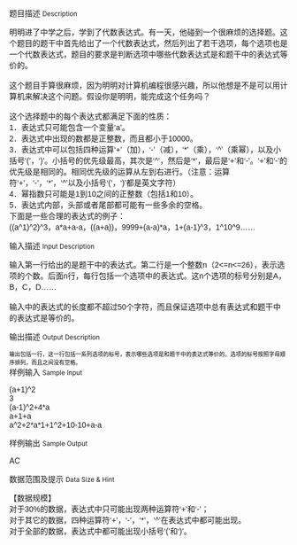 <div class="panel panel-default">
<div class="area-title">
<span>
题目描述
<small>Description</small>
</span></div>
<div class="panel-body">

<p style=""><span style=""><span style="">明明进了中学之后，学到了代数表达式。有一天，他碰到一个很麻烦的选择题。这个题目的题干中首先给出了一个代数表达式，然后列出了若干选项，每个选项也是一个代数表达式，题目的要求是判断选项中哪些代数表达式是和题干中的表达式等价的。</span></span><span style="font-family: DejaVu Serif Condensed,serif;"><span style=""><span style="font-family: Verdana,sans-serif;"><span style=""><br><br></span></span></span></span><span style=""><span style="">这个题目手算很麻烦，因为明明对计算机编程很感兴趣，所以他想是不是可以用计算机来解决这个问题。假设你是明明，能完成这个任务吗？</span></span><span style="font-family: DejaVu Serif Condensed,serif;"><span style=""><span style="font-family: Verdana,sans-serif;"><span style=""><br><br></span></span></span></span><span style=""><span style="">这个选择题中的每个表达式都满足下面的性质：</span></span><span style="font-family: DejaVu Serif Condensed,serif;"><span style=""><span style="font-family: Verdana,sans-serif;"><span style=""><br></span></span></span><span style=""><span style=""><span style="font-family: Verdana,sans-serif;">1</span></span></span></span><span style=""><span style="">．</span></span><span style=""><span style="">表达式只可能包含一个变量</span></span><span style=""><span style=""><span style="font-family: Verdana,sans-serif;">‘</span></span></span><span style="font-family: DejaVu Serif Condensed,serif;"><span style=""><span style=""><span style="font-family: Verdana,sans-serif;">a</span></span></span><span style=""><span style=""><span style="font-family: Verdana,sans-serif;">’</span></span></span></span><span style=""><span style="">。</span></span><span style="font-family: DejaVu Serif Condensed,serif;"><span style=""><span style="font-family: Verdana,sans-serif;"><span style=""><br></span></span></span><span style=""><span style=""><span style="font-family: Verdana,sans-serif;">2</span></span></span></span><span style=""><span style="">．</span></span><span style=""><span style="">表达式中出现的数都是正整数，而且都小于</span><span style="font-family: DejaVu Serif Condensed,serif;"><span style=""><span style="font-family: Verdana,sans-serif;">10000</span></span></span></span><span style=""><span style="">。</span></span><span style="font-family: DejaVu Serif Condensed,serif;"><span style=""><span style="font-family: Verdana,sans-serif;"><span style=""><br></span></span></span><span style=""><span style=""><span style="font-family: Verdana,sans-serif;">3</span></span></span></span><span style=""><span style="">．</span></span><span style=""><span style="">表达式中可以包括四种运算</span></span><span style=""><span style=""><span style="font-family: Verdana,sans-serif;">‘</span></span></span><span style="font-family: DejaVu Serif Condensed,serif;"><span style=""><span style=""><span style="font-family: Verdana,sans-serif;">+</span></span></span><span style=""><span style=""><span style="font-family: Verdana,sans-serif;">’</span></span></span></span><span style=""><span style="">（加），</span></span><span style=""><span style=""><span style="font-family: Verdana,sans-serif;">‘</span></span></span><span style="font-family: DejaVu Serif Condensed,serif;"><span style=""><span style=""><span style="font-family: Verdana,sans-serif;">-</span></span></span><span style=""><span style=""><span style="font-family: Verdana,sans-serif;">’</span></span></span></span><span style=""><span style="">（减），</span></span><span style=""><span style=""><span style="font-family: Verdana,sans-serif;">‘</span></span></span><span style="font-family: DejaVu Serif Condensed,serif;"><span style=""><span style=""><span style="font-family: Verdana,sans-serif;">*</span></span></span><span style=""><span style=""><span style="font-family: Verdana,sans-serif;">’</span></span></span></span><span style=""><span style="">（乘），</span></span><span style=""><span style=""><span style="font-family: Verdana,sans-serif;">‘</span></span></span><span style="font-family: DejaVu Serif Condensed,serif;"><span style=""><span style=""><span style="font-family: Verdana,sans-serif;">^</span></span></span><span style=""><span style=""><span style="font-family: Verdana,sans-serif;">’</span></span></span></span><span style=""><span style="">（乘幂），以及小括号</span></span><span style=""><span style=""><span style="font-family: Verdana,sans-serif;">‘</span></span></span><span style="font-family: DejaVu Serif Condensed,serif;"><span style=""><span style=""><span style="font-family: Verdana,sans-serif;">(</span></span></span><span style=""><span style=""><span style="font-family: Verdana,sans-serif;">’</span></span></span></span><span style=""><span style="">，</span></span><span style=""><span style=""><span style="font-family: Verdana,sans-serif;">‘</span></span></span><span style="font-family: DejaVu Serif Condensed,serif;"><span style=""><span style=""><span style="font-family: Verdana,sans-serif;">)</span></span></span><span style=""><span style=""><span style="font-family: Verdana,sans-serif;">’</span></span></span></span><span style=""><span style="">。小括号的优先级最高，其次是</span></span><span style=""><span style=""><span style="font-family: Verdana,sans-serif;">‘</span></span></span><span style="font-family: DejaVu Serif Condensed,serif;"><span style=""><span style=""><span style="font-family: Verdana,sans-serif;">^</span></span></span><span style=""><span style=""><span style="font-family: Verdana,sans-serif;">’</span></span></span></span><span style=""><span style="">，然后是</span></span><span style=""><span style=""><span style="font-family: Verdana,sans-serif;">‘</span></span></span><span style="font-family: DejaVu Serif Condensed,serif;"><span style=""><span style=""><span style="font-family: Verdana,sans-serif;">*</span></span></span><span style=""><span style=""><span style="font-family: Verdana,sans-serif;">’</span></span></span></span><span style=""><span style="">，最后是</span></span><span style=""><span style=""><span style="font-family: Verdana,sans-serif;">‘</span></span></span><span style="font-family: DejaVu Serif Condensed,serif;"><span style=""><span style=""><span style="font-family: Verdana,sans-serif;">+</span></span></span><span style=""><span style=""><span style="font-family: Verdana,sans-serif;">’</span></span></span></span><span style=""><span style="">和</span></span><span style=""><span style=""><span style="font-family: Verdana,sans-serif;">‘</span></span></span><span style="font-family: DejaVu Serif Condensed,serif;"><span style=""><span style=""><span style="font-family: Verdana,sans-serif;">-</span></span></span><span style=""><span style=""><span style="font-family: Verdana,sans-serif;">’</span></span></span></span><span style=""><span style="">。</span></span><span style=""><span style=""><span style="font-family: Verdana,sans-serif;">‘</span></span></span><span style="font-family: DejaVu Serif Condensed,serif;"><span style=""><span style=""><span style="font-family: Verdana,sans-serif;">+</span></span></span><span style=""><span style=""><span style="font-family: Verdana,sans-serif;">’</span></span></span></span><span style=""><span style="">和</span></span><span style=""><span style=""><span style="font-family: Verdana,sans-serif;">‘</span></span></span><span style="font-family: DejaVu Serif Condensed,serif;"><span style=""><span style=""><span style="font-family: Verdana,sans-serif;">-</span></span></span><span style=""><span style=""><span style="font-family: Verdana,sans-serif;">’</span></span></span></span><span style=""><span style="">的优先级是相同的。相同优先级的运算从左到右进行。（注意：运算符</span></span><span style=""><span style=""><span style="font-family: Verdana,sans-serif;">‘</span></span></span><span style="font-family: DejaVu Serif Condensed,serif;"><span style=""><span style=""><span style="font-family: Verdana,sans-serif;">+</span></span></span><span style=""><span style=""><span style="font-family: Verdana,sans-serif;">’</span></span></span></span><span style=""><span style="">，</span></span><span style=""><span style=""><span style="font-family: Verdana,sans-serif;">‘</span></span></span><span style="font-family: DejaVu Serif Condensed,serif;"><span style=""><span style=""><span style="font-family: Verdana,sans-serif;">-</span></span></span><span style=""><span style=""><span style="font-family: Verdana,sans-serif;">’</span></span></span></span><span style=""><span style="">，</span></span><span style=""><span style=""><span style="font-family: Verdana,sans-serif;">‘</span></span></span><span style="font-family: DejaVu Serif Condensed,serif;"><span style=""><span style=""><span style="font-family: Verdana,sans-serif;">*</span></span></span><span style=""><span style=""><span style="font-family: Verdana,sans-serif;">’</span></span></span></span><span style=""><span style="">，</span></span><span style=""><span style=""><span style="font-family: Verdana,sans-serif;">‘</span></span></span><span style="font-family: DejaVu Serif Condensed,serif;"><span style=""><span style=""><span style="font-family: Verdana,sans-serif;">^</span></span></span><span style=""><span style=""><span style="font-family: Verdana,sans-serif;">’</span></span></span></span><span style=""><span style="">以及小括号</span></span><span style=""><span style=""><span style="font-family: Verdana,sans-serif;">‘</span></span></span><span style="font-family: DejaVu Serif Condensed,serif;"><span style=""><span style=""><span style="font-family: Verdana,sans-serif;">(</span></span></span><span style=""><span style=""><span style="font-family: Verdana,sans-serif;">’</span></span></span></span><span style=""><span style="">，</span></span><span style=""><span style=""><span style="font-family: Verdana,sans-serif;">‘</span></span></span><span style="font-family: DejaVu Serif Condensed,serif;"><span style=""><span style=""><span style="font-family: Verdana,sans-serif;">)</span></span></span><span style=""><span style=""><span style="font-family: Verdana,sans-serif;">’</span></span></span></span><span style=""><span style="">都是英文字符）</span></span><span style="font-family: DejaVu Serif Condensed,serif;"><span style=""><span style="font-family: Verdana,sans-serif;"><span style=""><br></span></span></span><span style=""><span style=""><span style="font-family: Verdana,sans-serif;">4</span></span></span></span><span style=""><span style="">．</span></span><span style=""><span style="">幂指数只可能是</span><span style="font-family: DejaVu Serif Condensed,serif;"><span style=""><span style="font-family: Verdana,sans-serif;">1</span></span></span></span><span style=""><span style="">到</span><span style="font-family: DejaVu Serif Condensed,serif;"><span style=""><span style="font-family: Verdana,sans-serif;">10</span></span></span></span><span style=""><span style="">之间的正整数（包括</span><span style="font-family: DejaVu Serif Condensed,serif;"><span style=""><span style="font-family: Verdana,sans-serif;">1</span></span></span></span><span style=""><span style="">和</span><span style="font-family: DejaVu Serif Condensed,serif;"><span style=""><span style="font-family: Verdana,sans-serif;">10</span></span></span></span><span style=""><span style="">）。</span></span><span style="font-family: DejaVu Serif Condensed,serif;"><span style=""><span style="font-family: Verdana,sans-serif;"><span style=""><br></span></span></span><span style=""><span style=""><span style="font-family: Verdana,sans-serif;">5</span></span></span></span><span style=""><span style="">．</span></span><span style=""><span style="">表达式内部，头部或者尾部都可能有一些多余的空格。</span></span><span style="font-family: DejaVu Serif Condensed,serif;"><span style=""><span style="font-family: Verdana,sans-serif;"><span style=""><br></span></span></span></span><span style=""><span style="">下面是一些合理的表达式的例子：</span></span><span style="font-family: DejaVu Serif Condensed,serif;"><span style=""><span style="font-family: Verdana,sans-serif;"><span style=""><br></span></span></span><span style=""><span style=""><span style="font-family: Verdana,sans-serif;">((a^1)</span></span></span><span style=""><span style=""><span style="font-family: Verdana,sans-serif;">^</span></span></span><span style=""><span style=""><span style="font-family: Verdana,sans-serif;">2)^3</span></span></span></span><span style=""><span style="">，</span><span style="font-family: DejaVu Serif Condensed,serif;"><span style=""><span style="font-family: Verdana,sans-serif;">a*a+a-a</span></span></span></span><span style=""><span style="">，</span><span style="font-family: DejaVu Serif Condensed,serif;"><span style=""><span style="font-family: Verdana,sans-serif;">((a+a))</span></span></span></span><span style=""><span style="">，</span><span style="font-family: DejaVu Serif Condensed,serif;"><span style=""><span style="font-family: Verdana,sans-serif;">9999+(a-a)*a</span></span></span></span><span style=""><span style="">，</span><span style="font-family: DejaVu Serif Condensed,serif;"><span style=""><span style="font-family: Verdana,sans-serif;">1</span></span></span><span style=""><span style=""><span style="font-family: Verdana,sans-serif;">+</span></span></span><span style=""><span style=""><span style="font-family: Verdana,sans-serif;">(a</span></span></span><span style=""><span style=""><span style="font-family: Verdana,sans-serif;">-1)^3</span></span></span></span><span style=""><span style="">，</span><span style="font-family: DejaVu Serif Condensed,serif;"><span style=""><span style="font-family: Verdana,sans-serif;">1^10^9</span></span></span><span style=""><span style=""><span style="font-family: Verdana,sans-serif;">……</span></span></span></span></p>

</div>
</div>

<div class="panel panel-default">
<div class="area-title">
<span>
输入描述
<small>Input Description</small>
</span></div>
<div class="panel-body">
<p style=""><span style=""><span style="">输入</span></span><span style=""><span style="">第一行给出的是题干中的表达式。第二行是一个整数</span><span style="font-family: DejaVu Serif Condensed,serif;"><span style=""><span style="font-family: Verdana,sans-serif;">n</span></span></span></span><span style=""><span style="">（</span><span style="font-family: DejaVu Serif Condensed,serif;"><span style=""><span style="font-family: Verdana,sans-serif;">2</span></span></span><span style=""><span style=""><span style="font-family: Verdana,sans-serif;">&lt;=</span></span></span><span style=""><span style=""><span style="font-family: Verdana,sans-serif;">n</span></span></span><span style=""><span style=""><span style="font-family: Verdana,sans-serif;">&lt;=</span></span></span><span style=""><span style=""><span style="font-family: Verdana,sans-serif;">26</span></span></span></span><span style=""><span style="">），表示选项的个数。后面</span><span style="font-family: DejaVu Serif Condensed,serif;"><span style=""><span style="font-family: Verdana,sans-serif;">n</span></span></span></span><span style=""><span style="">行，每行包括一个选项中的表达式。这</span><span style="font-family: DejaVu Serif Condensed,serif;"><span style=""><span style="font-family: Verdana,sans-serif;">n</span></span></span></span><span style=""><span style="">个选项的标号分别是</span><span style="font-family: DejaVu Serif Condensed,serif;"><span style=""><span style="font-family: Verdana,sans-serif;">A</span></span></span></span><span style=""><span style="">，</span><span style="font-family: DejaVu Serif Condensed,serif;"><span style=""><span style="font-family: Verdana,sans-serif;">B</span></span></span></span><span style=""><span style="">，</span><span style="font-family: DejaVu Serif Condensed,serif;"><span style=""><span style="font-family: Verdana,sans-serif;">C</span></span></span></span><span style=""><span style="">，</span><span style="font-family: DejaVu Serif Condensed,serif;"><span style=""><span style="font-family: Verdana,sans-serif;">D</span></span></span><span style=""><span style=""><span style="font-family: Verdana,sans-serif;">……</span></span></span><span style=""><span style="font-family: Verdana,sans-serif;"><span style=""><br><br></span></span></span></span><span style=""><span style="">输入中的表达式的长度都不超过</span><span style="font-family: DejaVu Serif Condensed,serif;"><span style=""><span style="font-family: Verdana,sans-serif;">50</span></span></span></span><span style=""><span style="">个字符，而且保证选项中总有表达式和题干中的表达式是等价的。</span></span></p>

</div>
</div>
<div  class="panel panel-default">
<div class="area-title">
<span>
输出描述
<small>Output Description</small>
</span></div>
<div class="panel-body">

<p style="margin-bottom: 0cm;"><span style="color: #000000;"><span style="font-size: x-small;">输出</span></span><span style="color: #000000;"><span style="font-size: x-small;">包括一行，这一行包括一系列选项的标号，表示哪些选项是和题干中的表达式等价的。选项的标号按照字母顺序排列，而且之间没有空格。</span></span></p>

</div>
</div>


<div class="panel panel-default">
<div class="area-title">
<span>
样例输入
<small>Sample Input</small>
</span></div>
<div class="panel-body">
<p style=""><span style="font-family: DejaVu Serif Condensed,serif;"><span style=""><span style=""><span style="font-family: Verdana,sans-serif;">(</span></span></span><span style=""><span style=""><span style="font-family: Verdana,sans-serif;">a</span></span></span><span style=""><span style=""><span style="font-family: Verdana,sans-serif;">+</span></span></span><span style=""><span style=""><span style="font-family: Verdana,sans-serif;">1)</span></span></span><span style=""><span style=""><span style="font-family: Verdana,sans-serif;">^2</span></span></span><span style=""><span style="font-family: Verdana,sans-serif;"><span style=""><br></span></span></span><span style=""><span style=""><span style="font-family: Verdana,sans-serif;">3</span></span></span><span style=""><span style="font-family: Verdana,sans-serif;"><span style=""><br></span></span></span><span style=""><span style=""><span style="font-family: Verdana,sans-serif;">(a-1)^2+4*a</span></span></span><span style=""><span style="font-family: Verdana,sans-serif;"><span style=""><br></span></span></span><span style=""><span style=""><span style="font-family: Verdana,sans-serif;">a</span></span></span><span style=""><span style=""><span style="font-family: Verdana,sans-serif;">+</span></span></span><span style=""><span style=""><span style="font-family: Verdana,sans-serif;">1+</span></span></span><span style=""><span style=""><span style="font-family: Verdana,sans-serif;">a</span></span></span><span style=""><span style="font-family: Verdana,sans-serif;"><span style=""><br></span></span></span><span style=""><span style=""><span style="font-family: Verdana,sans-serif;">a^2</span></span></span><span style=""><span style=""><span style="font-family: Verdana,sans-serif;">+</span></span></span><span style=""><span style=""><span style="font-family: Verdana,sans-serif;">2</span></span></span><span style=""><span style=""><span style="font-family: Verdana,sans-serif;">*</span></span></span><span style=""><span style=""><span style="font-family: Verdana,sans-serif;">a</span></span></span><span style=""><span style=""><span style="font-family: Verdana,sans-serif;">*</span></span></span><span style=""><span style=""><span style="font-family: Verdana,sans-serif;">1</span></span></span><span style=""><span style=""><span style="font-family: Verdana,sans-serif;">+</span></span></span><span style=""><span style=""><span style="font-family: Verdana,sans-serif;">1^2</span></span></span><span style=""><span style=""><span style="font-family: Verdana,sans-serif;">+</span></span></span><span style=""><span style=""><span style="font-family: Verdana,sans-serif;">10</span></span></span><span style=""><span style=""><span style="font-family: Verdana,sans-serif;">-10</span></span></span><span style=""><span style=""><span style="font-family: Verdana,sans-serif;">+a</span></span></span><span style=""><span style=""><span style="font-family: Verdana,sans-serif;">-a</span></span></span></span></p>

</div>
</div>

<div class="panel panel-default">
<div class="area-title">
<span>
样例输出
<small>Sample Output</small>
</span></div>
<div class="panel-body">
<p>AC</p>

</div>
</div>

<div class="panel panel-default">
<div class="area-title">
<span>
数据范围及提示
<small>Data Size & Hint</small>
</span></div>
<div class="panel-body">
<p style=""><span style=""><span style="">【数据规模】</span></span><span style="font-family: DejaVu Serif Condensed,serif;"><span style=""><span style="font-family: Verdana,sans-serif;"><span style=""><br></span></span></span></span><span style=""><span style="">对于</span><span style="font-family: DejaVu Serif Condensed,serif;"><span style=""><span style="font-family: Verdana,sans-serif;">30%</span></span></span></span><span style=""><span style="">的数据，表达式中只可能出现两种运算符</span></span><span style=""><span style=""><span style="font-family: Verdana,sans-serif;">‘</span></span></span><span style="font-family: DejaVu Serif Condensed,serif;"><span style=""><span style=""><span style="font-family: Verdana,sans-serif;">+</span></span></span><span style=""><span style=""><span style="font-family: Verdana,sans-serif;">’</span></span></span></span><span style=""><span style="">和</span></span><span style=""><span style=""><span style="font-family: Verdana,sans-serif;">‘</span></span></span><span style="font-family: DejaVu Serif Condensed,serif;"><span style=""><span style=""><span style="font-family: Verdana,sans-serif;">-</span></span></span><span style=""><span style=""><span style="font-family: Verdana,sans-serif;">’</span></span></span></span><span style=""><span style="">；</span></span><span style="font-family: DejaVu Serif Condensed,serif;"><span style=""><span style="font-family: Verdana,sans-serif;"><span style=""><br></span></span></span></span><span style=""><span style="">对于其它的数据，四种运算符</span></span><span style=""><span style=""><span style="font-family: Verdana,sans-serif;">‘</span></span></span><span style="font-family: DejaVu Serif Condensed,serif;"><span style=""><span style=""><span style="font-family: Verdana,sans-serif;">+</span></span></span><span style=""><span style=""><span style="font-family: Verdana,sans-serif;">’</span></span></span></span><span style=""><span style="">，</span></span><span style=""><span style=""><span style="font-family: Verdana,sans-serif;">‘</span></span></span><span style="font-family: DejaVu Serif Condensed,serif;"><span style=""><span style=""><span style="font-family: Verdana,sans-serif;">-</span></span></span><span style=""><span style=""><span style="font-family: Verdana,sans-serif;">’</span></span></span></span><span style=""><span style="">，</span></span><span style=""><span style=""><span style="font-family: Verdana,sans-serif;">‘</span></span></span><span style="font-family: DejaVu Serif Condensed,serif;"><span style=""><span style=""><span style="font-family: Verdana,sans-serif;">*</span></span></span><span style=""><span style=""><span style="font-family: Verdana,sans-serif;">’</span></span></span></span><span style=""><span style="">，</span></span><span style=""><span style=""><span style="font-family: Verdana,sans-serif;">‘</span></span></span><span style="font-family: DejaVu Serif Condensed,serif;"><span style=""><span style=""><span style="font-family: Verdana,sans-serif;">^</span></span></span><span style=""><span style=""><span style="font-family: Verdana,sans-serif;">’</span></span></span></span><span style=""><span style="">在表达式中都可能出现。</span></span><span style="font-family: DejaVu Serif Condensed,serif;"><span style=""><span style="font-family: Verdana,sans-serif;"><span style=""><br></span></span></span></span><span style=""><span style="">对于全部的数据，表达式中都可能出现小括号</span></span><span style=""><span style=""><span style="font-family: Verdana,sans-serif;">‘</span></span></span><span style="font-family: DejaVu Serif Condensed,serif;"><span style=""><span style=""><span style="font-family: Verdana,sans-serif;">(</span></span></span><span style=""><span style=""><span style="font-family: Verdana,sans-serif;">’</span></span></span></span><span style=""><span style="">和</span></span><span style=""><span style=""><span style="font-family: Verdana,sans-serif;">‘</span></span></span><span style="font-family: DejaVu Serif Condensed,serif;"><span style=""><span style=""><span style="font-family: Verdana,sans-serif;">)</span></span></span><span style=""><span style=""><span style="font-family: Verdana,sans-serif;">’</span></span></span></span><span style=""><span style="">。</span></span></p>
</div>
</div>